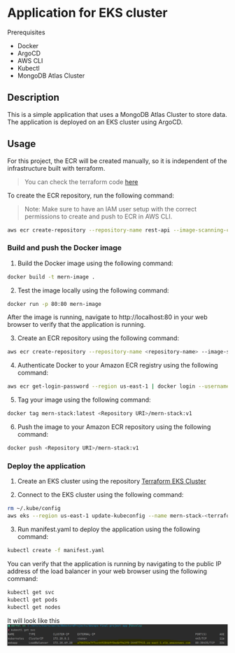 # Application for EKS cluster

Prerequisites
- Docker
- ArgoCD
- AWS CLI
- Kubectl
- MongoDB Atlas Cluster

## Description

This is a simple application that uses a MongoDB Atlas Cluster to store data. The application is deployed on an EKS cluster using ArgoCD.

## Usage


For this project, the ECR will be created manually, so it is independent of the infrastructure built with terraform.
> You can check the terraform code [here](https://github.com/Walter-Gaitan/devops-final-project-terraform)

To create the ECR repository, run the following command:
> Note: Make sure to have an IAM user setup with the correct permissions to create and push to ECR in AWS CLI.

```bash
aws ecr create-repository --repository-name rest-api --image-scanning-configuration scanOnPush=true --image-tag-mutability IMMUTABLE --region us-east-1
```

### Build and push the Docker image

1. Build the Docker image using the following command:

```bash
docker build -t mern-image .  
```

2. Test the image locally using the following command:

```bash
docker run -p 80:80 mern-image
```

After the image is running, navigate to http://localhost:80 in your web browser to verify that the application is running.

3. Create an ECR repository using the following command:

```bash 
aws ecr create-repository --repository-name <repository-name> --image-scanning-configuration scanOnPush=true --image-tag-mutability IMMUTABLE --region us-east-1
```

4. Authenticate Docker to your Amazon ECR registry using the following command:

```bash
aws ecr get-login-password --region us-east-1 | docker login --username AWS --password-stdin aws_account_id.dkr.ecr.us-east-1.amazonaws.com
```

5. Tag your image using the following command:

```bash
docker tag mern-stack:latest <Repository URI>/mern-stack:v1
```

6. Push the image to your Amazon ECR repository using the following command:

```bash
docker push <Repository URI>/mern-stack:v1
```
### Deploy the application

1. Create an EKS cluster using the repository [Terraform EKS Cluster](https://github.com/Walter-Gaitan/devops-final-project-terraform)

2. Connect to the EKS cluster using the following command:

```bash
rm ~/.kube/config
aws eks --region us-east-1 update-kubeconfig --name mern-stack-<terraform.workspace>-eks
```

3. Run manifest.yaml to deploy the application using the following command:

```bash
kubectl create -f manifest.yaml
```

You can verify that the application is running by navigating to the public IP address of the load balancer in your web browser using the following command:

```bash
kubectl get svc
kubectl get pods
kubectl get nodes
```

It will look like this
![img.png](images/img.png)
